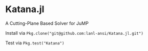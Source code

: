 # Katana.jl
A Cutting-Plane Based Solver for JuMP

Install via `Pkg.clone("git@github.com:lanl-ansi/Katana.jl.git")`

Test via `Pkg.test("Katana")`

